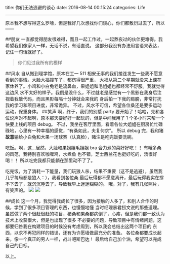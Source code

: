 ﻿title: 你们无法逃避的谈心
date: 2016-08-14 00:15:24
categories: Life

---
原本我不想写得这么罗嗦，但是我好几次想找你们谈心，你们都敷衍过去了，所以——
<!--more-->
##朋友
一直都觉得朋友很难得，而且一起工作过，一起熬夜过的伙伴更难得。我希望我们像家人一样，无话不说，有话直说。
这部分我没有办法用言语来表达，记住一句话就好了。

>你们见过我所有的模样

##风水
自从搬到理学馆，原本在工一 511 相安无事的我们接连发生一些我不愿意看到的事情。大脸大福撞车了，都伤得很严重，
大福从第二个星期就没来上课在家休养了。小鸡和小白兔老是流鼻血，果姐姐和毛姐姐也都经常不舒服。我就觉得这边风
水不太好的样子。我倒是没什么，不过就老是感觉有一个黑影在我身后注视着我敲代码，而且黑影每隔十分钟就会来我的
身后拍一下我的肩膀，非常打扰我的学习和项目进度，非常诡异。
不过，风水不可信，希望各位桑还是要多运动运动，保重身体。
##笑声
啊，终于，我们的别墅 party 要开始了！哈哈，先和各位说声对不起啊，原本那天要好好一起玩的，但是中间我用了 1 
个多小时来帮一个快要上线的项目 debug。
不过，我坐在客厅里面，看着各位大姐姐在厨房忙忙碌碌地，心里有一种幸福的感觉，“有桑如此，夫复何求”。
所以 debug 完，我和猪**故意**输给小白兔和大果一场球赛（认真脸），赌注是吃完饭要洗碗。

吃饭。啊，这...居然，大脸和果姐姐毛姐姐 bra 合力煮的菜好好吃！！  有哦多桑的风范，我特别喜欢咖喱鸡，水煮鱼
也不错，芝士西兰花也挺好吃的，汤很好喝！！  所以吃完我都只能躺在那里动不了了。

吃完饭，为了消耗一下能量，我们玩狼人杀，结果不重要（这不是逃避），虽然我几乎每局都是狼人：），我看到各位桑
最后玩得都不愿意离开，最后玩得我实在撑不下去了，就沉沉睡去了，导致我早上迷迷糊糊的。
哦，对了，我有几张照片，有笑声的。
![](http://7xns9g.com1.z0.glb.clouddn.com/1373149176.jpg)
![](http://7xns9g.com1.z0.glb.clouddn.com/383412283.jpg)

##成长
这一个月，我觉得我成长了很多，因为接触的人多了，和别人合作的时候，学到了很多项目管理的东西，也慢慢地懂
当时经理暴君捞文说的那些道理。
虽然做了两个很赶很赶的项目，猪桑和果桑都病倒了，心疼，但是我们都一致认为技术上收获很大，但是也出现了很多
不必要的问题，导致项目中有情绪问题，这都要归咎我在构建项目的时候没有考虑周到，所以我会总结出这两个项目的
东西，以求不再犯同样的错误，还有为许愿墙做最充分的准备。
各位桑都要成长起来，像一个真正的男人一样，战斗吧斯巴达！
最后给自己加个油，希望可以完成自己的目标。

以上。





